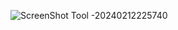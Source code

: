 ![ScreenShot Tool -20240212225740](https://github.com/ftmhabt/library/assets/149063046/2e3a8bcc-9d29-438c-b286-b45dc4ae2b76)

